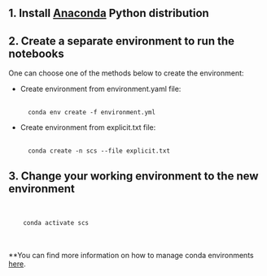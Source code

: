## 1. Install [Anaconda](https://www.anaconda.com/download) Python distribution
## 2. Create a separate environment to run the notebooks

One can choose one of the methods below to create the environment:<br>
- Create environment from environment.yaml file:<br><br>
        
        conda env create -f environment.yml
      
- Create environment from explicit.txt file:<br><br>
        
        conda create -n scs --file explicit.txt
        
## 3. Change your working environment to the new environment 
<br>

        conda activate scs

<br><br>**You can find more information on how to manage conda environments [here](https://docs.conda.io/projects/conda/en/latest/user-guide/tasks/manage-environments.html).

